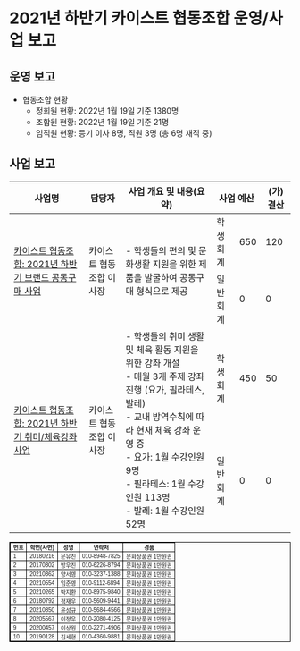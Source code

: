 2021년 하반기 카이스트 협동조합 운영/사업 보고
===

## 운영 보고
- 협동조합 현황
  - 정회원 현황: 2022년 1월 19일 기준 1380명
  - 조합원 현황: 2022년 1월 19일 기준 21명
  - 임직원 현황: 등기 이사 8명, 직원 3명 (총 6명 재직 중)

## 사업 보고
<table>
<thead>
  <tr>
    <th>사업명</th>
    <th>담당자</th>
    <th>사업 개요 및 내용(요약)</th>
    <th colspan="2">사업 예산</th>
    <th>(가)결산</th>
  </tr>
</thead>
<tbody>
  <tr>
    <td rowspan="2"><a href="카이스트-협동조합-2021년-하반기-브랜드-공동구매-사업보고서.md">카이스트 협동조합: 2021년 하반기 브랜드 공동구매 사업</a></td>
    <td rowspan="2">카이스트 협동조합 이사장</td>
    <td rowspan="2">- 학생들의 편의 및 문화생활 지원을 위한 제품을 발굴하여 공동구매 형식으로 제공</td>
    <td>학생회계</td>
    <td>650</td>
    <td>120</td>
  </tr>
  
  <tr>
    <td>일반회계</td>
    <td>0</td>
    <td>0</td>
  </tr>

  <tr>
    <td rowspan="2"><a href="카이스트-협동조합-2021년-하반기-취미-체육강좌-사업.md">카이스트 협동조합: 2021년 하반기 취미/체육강좌 사업</a></td>
    <td rowspan="2">카이스트 협동조합 이사장</td>
    <td rowspan="2">- 학생들의 취미 생활 및 체육 활동 지원을 위한 강좌 개설<br>- 매월 3개 주제 강좌 진행 (요가, 필라테스, 발레)<br>- 교내 방역수칙에 따라 현재 체육 강좌 운영 중<br>- 요가: 1월 수강인원 9명<br>- 필라테스: 1월 수강인원 113명<br>- 발레: 1월 수강인원 52명</td>
    <td>학생회계</td>
    <td>450</td>
    <td>50</td>
  </tr>
  
  <tr>
    <td>일반회계</td>
    <td>0</td>
    <td>0</td>
  </tr>
 
</tbody>
</table>



<style type="text/css">
    p.p1 {
        margin: 0.0px 0.0px 0.0px 0.0px;
        text-align: center;
        font: 10.0px Helvetica
    }

    p.p2 {
        margin: 0.0px 0.0px 0.0px 0.0px;
        text-align: justify;
        font: 10.0px Helvetica
    }

    table.t1 {
        border-style: solid;
        border-width: 0.3px 0.3px 0.3px 0.3px;
        border-color: #000000 #000000 #000000 #000000;
        border-collapse: collapse
    }

    td.td1 {
        border-style: solid;
        border-width: 0.3px 0.3px 0.3px 0.3px;
        border-color: #000000 #000000 #000000 #000000;
        padding: 0.0px 5.0px 0.0px 5.0px
    }
</style>
<table cellpadding="0" cellspacing="0" class="t1">
    <tbody>
        <tr>
            <td class="td1" valign="middle">
                <p class="p1"><strong>번호</strong></p>
            </td>
            <td class="td1" valign="middle">
                <p class="p1"><strong>학번(사번)</strong></p>
            </td>
            <td class="td1" valign="middle">
                <p class="p1"><strong>성명</strong></p>
            </td>
            <td class="td1" valign="middle">
                <p class="p1"><strong>연락처</strong></p>
            </td>
            <td class="td1" valign="middle">
                <p class="p1"><strong>경품</strong></p>
            </td>
        </tr>
        <tr>
            <td class="td1" valign="middle">
                <p class="p2">1</p>
            </td>
            <td class="td1" valign="middle">
                <p class="p2">20180216</p>
            </td>
            <td class="td1" valign="middle">
                <p class="p2">문유진</p>
            </td>
            <td class="td1" valign="middle">
                <p class="p2">010-8948-7825</p>
            </td>
            <td class="td1" valign="middle">
                <p class="p2">문화상품권 1만원권</p>
            </td>
        </tr>
        <tr>
            <td class="td1" valign="middle">
                <p class="p2">2</p>
            </td>
            <td class="td1" valign="middle">
                <p class="p2">20170302</p>
            </td>
            <td class="td1" valign="middle">
                <p class="p2">방우진</p>
            </td>
            <td class="td1" valign="middle">
                <p class="p2">010-6226-8794</p>
            </td>
            <td class="td1" valign="middle">
                <p class="p2">문화상품권 1만원권</p>
            </td>
        </tr>
        <tr>
            <td class="td1" valign="middle">
                <p class="p2">3</p>
            </td>
            <td class="td1" valign="middle">
                <p class="p2">20210362</p>
            </td>
            <td class="td1" valign="middle">
                <p class="p2">양서영</p>
            </td>
            <td class="td1" valign="middle">
                <p class="p2">010-3237-1388</p>
            </td>
            <td class="td1" valign="middle">
                <p class="p2">문화상품권 1만원권</p>
            </td>
        </tr>
        <tr>
            <td class="td1" valign="middle">
                <p class="p2">4</p>
            </td>
            <td class="td1" valign="middle">
                <p class="p2">20210554</p>
            </td>
            <td class="td1" valign="middle">
                <p class="p2">임준영</p>
            </td>
            <td class="td1" valign="middle">
                <p class="p2">010-9112-6894</p>
            </td>
            <td class="td1" valign="middle">
                <p class="p2">문화상품권 1만원권</p>
            </td>
        </tr>
        <tr>
            <td class="td1" valign="middle">
                <p class="p2">5</p>
            </td>
            <td class="td1" valign="middle">
                <p class="p2">20210265</p>
            </td>
            <td class="td1" valign="middle">
                <p class="p2">박지환</p>
            </td>
            <td class="td1" valign="middle">
                <p class="p2">010-8975-9840</p>
            </td>
            <td class="td1" valign="middle">
                <p class="p2">문화상품권 1만원권</p>
            </td>
        </tr>
        <tr>
            <td class="td1" valign="middle">
                <p class="p2">6</p>
            </td>
            <td class="td1" valign="middle">
                <p class="p2">20180792</p>
            </td>
            <td class="td1" valign="middle">
                <p class="p2">정재우</p>
            </td>
            <td class="td1" valign="middle">
                <p class="p2">010-5609-9441</p>
            </td>
            <td class="td1" valign="middle">
                <p class="p2">문화상품권 1만원권</p>
            </td>
        </tr>
        <tr>
            <td class="td1" valign="middle">
                <p class="p2">7</p>
            </td>
            <td class="td1" valign="middle">
                <p class="p2">20210850</p>
            </td>
            <td class="td1" valign="middle">
                <p class="p2">윤성규</p>
            </td>
            <td class="td1" valign="middle">
                <p class="p2">010-5684-4566</p>
            </td>
            <td class="td1" valign="middle">
                <p class="p2">문화상품권 1만원권</p>
            </td>
        </tr>
        <tr>
            <td class="td1" valign="middle">
                <p class="p2">8</p>
            </td>
            <td class="td1" valign="middle">
                <p class="p2">20205567</p>
            </td>
            <td class="td1" valign="middle">
                <p class="p2">이정우</p>
            </td>
            <td class="td1" valign="middle">
                <p class="p2">010-2080-4125</p>
            </td>
            <td class="td1" valign="middle">
                <p class="p2">문화상품권 1만원권</p>
            </td>
        </tr>
        <tr>
            <td class="td1" valign="middle">
                <p class="p2">9</p>
            </td>
            <td class="td1" valign="middle">
                <p class="p2">20200457</p>
            </td>
            <td class="td1" valign="middle">
                <p class="p2">이상원</p>
            </td>
            <td class="td1" valign="middle">
                <p class="p2">010-2271-4906</p>
            </td>
            <td class="td1" valign="middle">
                <p class="p2">문화상품권 1만원권</p>
            </td>
        </tr>
        <tr>
            <td class="td1" valign="middle">
                <p class="p2">10</p>
            </td>
            <td class="td1" valign="middle">
                <p class="p2">20190128</p>
            </td>
            <td class="td1" valign="middle">
                <p class="p2">김세현</p>
            </td>
            <td class="td1" valign="middle">
                <p class="p2">010-4360-9881</p>
            </td>
            <td class="td1" valign="middle">
                <p class="p2">문화상품권 1만원권</p>
            </td>
        </tr>
    </tbody>
</table>
